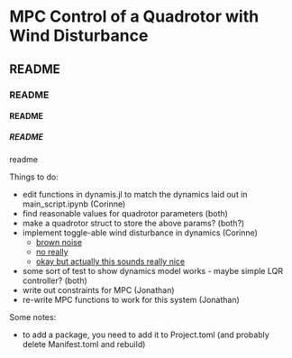 # MPC Control of a Quadrotor with Wind Disturbance

## README

### README

#### README

##### README

readme

Things to do:
- edit functions in dynamis.jl to match the dynamics laid out in main_script.ipynb (Corinne)
- find reasonable values for quadrotor parameters (both)
- make a quadrotor struct to store the above params? (both?)
- implement toggle-able wind disturbance in dynamics (Corinne)
    - [brown noise](https://www.youtube.com/watch?v=agivusZEpB0)
    - [no really](https://www.youtube.com/watch?v=mQFL-NLh0O8)
    - [okay but actually this sounds really nice](https://www.youtube.com/watch?v=hXetO_bYcMo)
- some sort of test to show dynamics model works - maybe simple LQR controller? (both)
- write out constraints for MPC (Jonathan)
- re-write MPC functions to work for this system (Jonathan)

Some notes:
- to add a package, you need to add it to Project.toml (and probably delete Manifest.toml and rebuild)